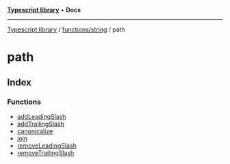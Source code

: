 [**Typescript library**](../../../../index.md) • **Docs**

***

[Typescript library](../../../../modules.md) / [functions/string](../../index.md) / path

# path

## Index

### Functions

- [addLeadingSlash](functions/addLeadingSlash.md)
- [addTrailingSlash](functions/addTrailingSlash.md)
- [canonicalize](functions/canonicalize.md)
- [join](functions/join.md)
- [removeLeadingSlash](functions/removeLeadingSlash.md)
- [removeTrailingSlash](functions/removeTrailingSlash.md)
